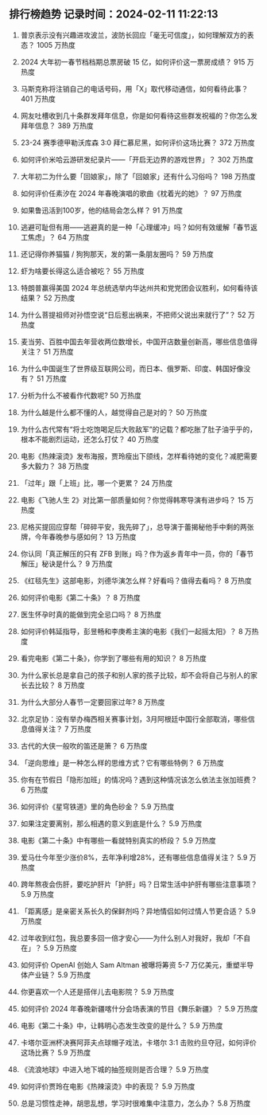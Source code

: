 
## 排行榜趋势 记录时间：2024-02-11 11:22:13
  
  1. 普京表示没有兴趣进攻波兰，波防长回应「毫无可信度」，如何理解双方的表态？ 1005 万热度
    
  2. 2024 大年初一春节档档期总票房破 15 亿，如何评价这一票房成绩？ 915 万热度
    
  3. 马斯克称将注销自己的电话号码，用「X」取代移动通信，如何看待此事？ 401 万热度
    
  4. 网友吐槽收到几十条群发拜年信息，你是如何看待这些群发祝福的？你怎么发拜年信息？ 389 万热度
    
  5. 23-24 赛季德甲勒沃库森 3:0 拜仁慕尼黑，如何评价这场比赛？ 372 万热度
    
  6. 如何评价米哈云游研发纪录片——「开启无边界的游戏世界」？ 302 万热度
    
  7. 大年初二为什么要「回娘家」，除了「回娘家」还有什么习俗吗？ 198 万热度
    
  8. 如何评价任素汐在 2024 年春晚演唱的歌曲《枕着光的她》？ 97 万热度
    
  9. 如果鲁迅活到100岁，他的结局会怎么样？ 91 万热度
    
  10. 逃避可耻但有用——逃避真的是一种「心理缓冲」吗？如何有效缓解「春节返工焦虑」？ 64 万热度
    
  11. 还记得你养猫猫 / 狗狗那天，发的第一条朋友圈吗？ 59 万热度
    
  12. 虾为啥要长得这么适合被吃？ 55 万热度
    
  13. 特朗普赢得美国 2024 年总统选举内华达州共和党党团会议胜利，如何看待该结果？ 52 万热度
    
  14. 为什么菩提祖师对孙悟空说“日后惹出祸来，不把师父说出来就行了”？ 52 万热度
    
  15. 麦当劳、百胜中国去年营收两位数增长，中国开店数量创新高，哪些信息值得关注？ 51 万热度
    
  16. 为什么中国诞生了世界级互联网公司，而日本、俄罗斯、印度、韩国好像没有？ 51 万热度
    
  17. 分析为什么不被看作代数呢? 50 万热度
    
  18. 为什么越是什么都不懂的人，越觉得自己是对的？ 50 万热度
    
  19. 为什么古代常有“将士吃饱喝足后大败敌军”的记载？都吃胀了肚子油乎乎的，根本不能剧烈运动，还怎么打仗？ 40 万热度
    
  20. 电影《热辣滚烫》发布海报，贾玲瘦出下颌线，怎样看待她的变化？减肥需要多大毅力？ 38 万热度
    
  21. 「过年」跟「上班」比，哪一个更累？ 24 万热度
    
  22. 电影《飞驰人生 2》对比第一部质量如何？你觉得韩寒导演有进步吗？ 15 万热度
    
  23. 尼格买提回应穿帮「碎碎平安，我先碎了」，总导演于蕾揭秘他手中剩的两张牌，今年春晚参与感如何？ 13 万热度
    
  24. 你认同「真正解压的只有 ZFB 到账」吗？作为返乡青年中一员，你的「春节解压」秘诀是什么？ 9 万热度
    
  25. 《红毯先生》这部电影，刘德华演怎么样？好看吗？值得去看吗？ 8 万热度
    
  26. 如何评价电影《第二十条》？ 8 万热度
    
  27. 医生怀孕时真的能做到完全忌口吗？ 8 万热度
    
  28. 如何评价韩延指导，彭昱畅和李庚希主演的电影《我们一起摇太阳》？ 8 万热度
    
  29. 看完电影《第二十条》，你学到了哪些有用的知识？ 8 万热度
    
  30. 为什么家长总是拿自己的孩子和别人家的孩子比较，却不会将自己与别人的家长去比较？ 8 万热度
    
  31. 为什么大部分人春节一定要回家过年? 8 万热度
    
  32. 北京足协：没有举办梅西相关赛事计划，3月阿根廷中国行全部取消，哪些信息值得关注？ 7 万热度
    
  33. 古代的大侠一般吹的笛还是箫？ 6 万热度
    
  34. 「逆向思维」是一种怎么样的思维方式？它有哪些特例？ 6 万热度
    
  35. 你有在节假日「隐形加班」的情况吗？遇到这种情况该怎么依法主张加班费？ 6 万热度
    
  36. 如何评价《星穹铁道》里的角色砂金？ 5.9 万热度
    
  37. 如果注定要离别，那么相遇的意义到底是什么？ 5.9 万热度
    
  38. 电影《第二十条》中有哪些一看就特别真实的桥段？ 5.9 万热度
    
  39. 爱马仕今年至少涨价8%，去年净利增28%，还有哪些信息值得关注？ 5.9 万热度
    
  40. 跨年熬夜会伤肝，要吃护肝片「护肝」吗？日常生活中护肝有哪些注意事项？ 5.9 万热度
    
  41. 「距离感」是亲密关系长久的保鲜剂吗？异地情侣如何过情人节更合适？ 5.9 万热度
    
  42. 过年收到红包，我总要多回一倍才安心——为什么别人对我好，我却「不自在」？ 5.9 万热度
    
  43. 如何评价 OpenAI 创始人 Sam Altman 被曝将筹资 5-7 万亿美元，重塑半导体产业链？ 5.9 万热度
    
  44. 你更喜欢一个人还是搭伴儿去电影院？ 5.9 万热度
    
  45. 如何评价 2024 年春晚新疆喀什分会场表演的节目《舞乐新疆》？ 5.9 万热度
    
  46. 电影《第二十条》中，让韩明心态发生改变的是什么？ 5.9 万热度
    
  47. 卡塔尔亚洲杯决赛阿菲夫点球帽子戏法，卡塔尔 3:1 击败约旦夺冠，如何评价这场比赛？ 5.9 万热度
    
  48. 《流浪地球》中进入地下城的抽签规则是否合理？ 5.9 万热度
    
  49. 如何评价贾玲在电影《热辣滚烫》中的表现？ 5.9 万热度
    
  50. 总是习惯性走神，胡思乱想，学习时很难集中注意力，怎么办？ 5.8 万热度
    